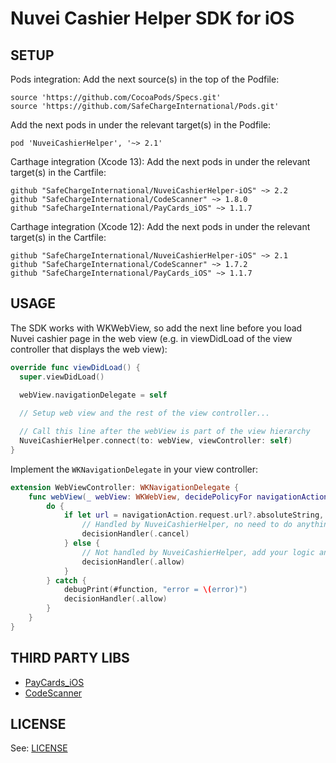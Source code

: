 Nuvei Cashier Helper SDK for iOS
==========================================

SETUP
------------
Pods integration: 
Add the next source(s) in the top of the Podfile:
```Podfile
source 'https://github.com/CocoaPods/Specs.git'
source 'https://github.com/SafeChargeInternational/Pods.git'
```

Add the next pods in under the relevant target(s) in the Podfile:
```Podfile
pod 'NuveiCashierHelper', '~> 2.1'
```

Carthage integration (Xcode 13):
Add the next pods in under the relevant target(s) in the Cartfile:
```Cartfile
github "SafeChargeInternational/NuveiCashierHelper-iOS" ~> 2.2
github "SafeChargeInternational/CodeScanner" ~> 1.8.0
github "SafeChargeInternational/PayCards_iOS" ~> 1.1.7
```

Carthage integration (Xcode 12):
Add the next pods in under the relevant target(s) in the Cartfile:
```Cartfile
github "SafeChargeInternational/NuveiCashierHelper-iOS" ~> 2.1
github "SafeChargeInternational/CodeScanner" ~> 1.7.2
github "SafeChargeInternational/PayCards_iOS" ~> 1.1.7
```

USAGE
------------
The SDK works with WKWebView, so add the next line before you load Nuvei cashier page in the web view (e.g. in viewDidLoad of the view controller that displays the web view):
```swift
override func viewDidLoad() {
  super.viewDidLoad()

  webView.navigationDelegate = self
  
  // Setup web view and the rest of the view controller...

  // Call this line after the webView is part of the view hierarchy
  NuveiCashierHelper.connect(to: webView, viewController: self)
}
```

Implement the `WKNavigationDelegate` in your view controller:
```swift
extension WebViewController: WKNavigationDelegate {
    func webView(_ webView: WKWebView, decidePolicyFor navigationAction: WKNavigationAction, decisionHandler: @escaping (WKNavigationActionPolicy) -> Void) {
        do {
            if let url = navigationAction.request.url?.absoluteString, try NuveiCashierHelper.handleURL(url) {
                // Handled by NuveiCashierHelper, no need to do anything else, cancel the URL loading
                decisionHandler(.cancel)
            } else {
                // Not handled by NuveiCashierHelper, add your logic and/or complete the loading of the URL
                decisionHandler(.allow)
            }
        } catch {
            debugPrint(#function, "error = \(error)")
            decisionHandler(.allow)
        }
    }
}
```

THIRD PARTY LIBS
------------
* [PayCards_iOS](https://github.com/faceterteam/PayCards_iOS)
* [CodeScanner](https://github.com/SafeChargeInternational/CodeScanner)

LICENSE
------------
See: [LICENSE](https://github.com/SafeChargeInternational/NuveiCashierHelper-iOS/blob/master/LICENSE.md)

